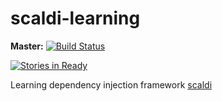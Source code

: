 scaldi-learning
===============

**Master:** [![Build Status](https://travis-ci.org/michalkowol/scaldi-learning.svg?branch=master)](https://travis-ci.org/michalkowol/scaldi-learning)

[![Stories in Ready](https://badge.waffle.io/michalkowol/scaldi-learning.png?label=ready&title=Ready)](https://waffle.io/michalkowol/scaldi-learning)

Learning dependency injection framework [scaldi](http://scaldi.org/)
